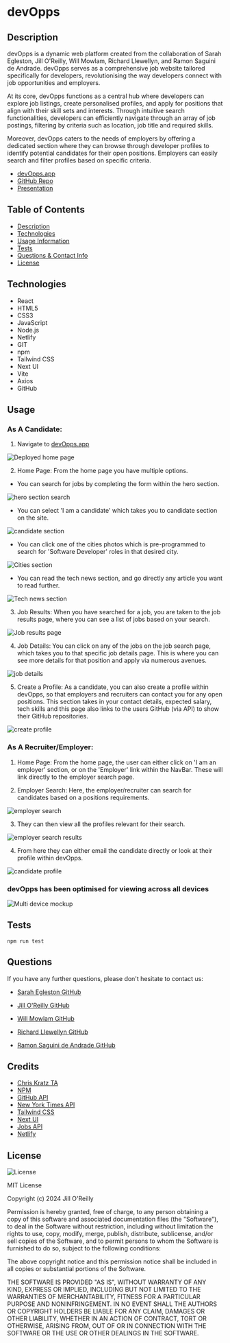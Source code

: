 # devOpps

 
## Description 
  
devOpps is a dynamic web platform created from the collaboration of Sarah Egleston, Jill O'Reilly, Will Mowlam, Richard Llewellyn, and Ramon Saguini de Andrade. devOpps serves as a comprehensive job website tailored specifically for developers, revolutionising the way developers connect with job opportunities and employers.

At its core, devOpps functions as a central hub where developers can explore job listings, create personalised profiles, and apply for positions that align with their skill sets and interests. Through intuitive search functionalities, developers can efficiently navigate through an array of job postings, filtering by criteria such as location, job title and required skills.

Moreover, devOpps caters to the needs of employers by offering a dedicated section where they can browse through developer profiles to identify potential candidates for their open positions. Employers can easily search and filter profiles based on specific criteria.

- [devOpps.app](https://devopps.app)
- [GitHub Repo](https://github.com/jilloreilly/DevOpps)
- [Presentation](https://www.canva.com/design/DAF-uyw5mXQ/d8cCz1vUzAUSdpv6OsMOWg/view?utm_content=DAF-uyw5mXQ&utm_campaign=share_your_design&utm_medium=link&utm_source=shareyourdesignpanel#1)

## Table of Contents

  - [Description](#Description)
  - [Technologies](#Technologies)
  - [Usage Information](#Usage) 
  - [Tests](#Tests)
  - [Questions & Contact Info](#Questions)
  - [License](#License)

## Technologies

- React
- HTML5
- CSS3
- JavaScript
- Node.js
- Netlify
- GIT
- npm
- Tailwind CSS
- Next UI
- Vite
- Axios
- GitHub


## Usage 

  ### As A Candidate:

  1. Navigate to [devOpps.app](https://devopps.app)

  ![Deployed home page](/public/images/homepage.png)

  2. Home Page: From the home page you have multiple options. 
  
  - You can search for jobs by completing the form within the hero section.

  ![hero section search](/public/readme/homesearch.png)

  - You can select 'I am a candidate' which takes you to candidate section on the site.

  ![candidate section](/public/readme/candidatesection.png)

  - You can click one of the cities photos which is pre-programmed to search for 'Software Developer' roles in that desired city. 

  ![Cities section](/public/readme/cities.png)

  - You can read the tech news section, and go directly any article you want to read further.

  ![Tech news section](/public/readme/technews.png)


  3. Job Results: When you have searched for a job, you are taken to the job results page, where you can see a list of jobs based on your search. 

  ![Job results page](/public/readme/jobresults.png)
  
  4. Job Details: You can click on any of the jobs on the job search page, which takes you to that specific job details page. This is where you can see more details for that position and apply via numerous avenues. 

  ![job details](/public/readme/jobdetalils.png)

  5. Create a Profile: As a candidate, you can also create a profile within devOpps, so that employers and recruiters can contact you for any open positions. This section takes in your contact details, expected salary, tech skills and this page also links to the users GitHub (via API) to show their GitHub repositories.

  ![create profile](/public/readme/createaprofile.png)


  ### As A Recruiter/Employer:

  1. Home Page: From the home page, the user can either click on 'I am an employer' section, or on the 'Employer' link within the NavBar. These will link directly to the employer search page.

  2. Employer Search: Here, the employer/recruiter can search for candidates based on a positions requirements. 

  ![employer search](/public/readme/employersearch.png)

  3. They can then view all the profiles relevant for their search.

  ![employer search results](/public/readme/employerresults.png)

  4. From here they can either email the candidate directly or look at their profile within devOpps.

  ![candidate profile](/public/readme/candidateprofile.png)


  ### devOpps has been optimised for viewing across all devices

![Multi device mockup](/public/readme/device-mockup.png)



## Tests

```npm run test```
  


## Questions 

  If you have any further questions, please don't hesitate to contact us:
  
  - [Sarah Egleston GitHub](https://www.github.com/segleston)

  - [Jill O'Reilly GitHub](https://www.github.com/jilloreilly) 

  - [Will Mowlam GitHub](https://www.github.com/willmowlam)

  - [Richard Llewellyn GitHub](https://www.github.com/RichLlew182)

  - [Ramon Saguini de Andrade GitHub](https://www.github.com/ramonsaguini)



## Credits

  - [Chris Kratz TA](https://github.com/Ckratz17)
  - [NPM](https://www.npmjs.com/)
  - [GitHub API](https://docs.github.com/en/rest)
  - [New York Times API](https://developer.nytimes.com/apis)
  - [Tailwind CSS](https://tailwindcss.com/)
  - [Next UI](https://nextui.org/)
  - [Jobs API](https://rapidapi.com/)
  - [Netlify](https://www.netlify.com/)


## License

   ![License](https://img.shields.io/badge/License-MIT-blue.svg)
  
  MIT License

Copyright (c) 2024 Jill O'Reilly

Permission is hereby granted, free of charge, to any person obtaining a copy of this software and associated documentation files (the "Software"), to deal in the Software without restriction, including without limitation the rights to use, copy, modify, merge, publish, distribute, sublicense, and/or sell copies of the Software, and to permit persons to whom the Software is furnished to do so, subject to the following conditions:

The above copyright notice and this permission notice shall be included in all copies or substantial portions of the Software.

THE SOFTWARE IS PROVIDED "AS IS", WITHOUT WARRANTY OF ANY KIND, EXPRESS OR IMPLIED, INCLUDING BUT NOT LIMITED TO THE WARRANTIES OF MERCHANTABILITY, FITNESS FOR A PARTICULAR PURPOSE AND NONINFRINGEMENT. IN NO EVENT SHALL THE AUTHORS OR COPYRIGHT HOLDERS BE LIABLE FOR ANY CLAIM, DAMAGES OR OTHER LIABILITY, WHETHER IN AN ACTION OF CONTRACT, TORT OR OTHERWISE, ARISING FROM, OUT OF OR IN CONNECTION WITH THE SOFTWARE OR THE USE OR OTHER DEALINGS IN THE SOFTWARE.
